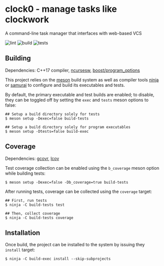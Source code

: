 # clock0 - manage tasks like clockwork

A command-line task manager that interfaces with web-based VCS

![lint](https://github.com/kevr/clock0/actions/workflows/lint.yaml/badge.svg?branch=master)
![build](https://github.com/kevr/clock0/actions/workflows/build.yaml/badge.svg?branch=master)
![tests](https://github.com/kevr/clock0/actions/workflows/tests.yaml/badge.svg?branch=master)

## Building

Dependencies: C++17 compiler, [ncursesw](https://github.com/mirror/ncurses),
[boost/program_options](https://github.com/boostorg/boost/tree/master/libs)

This project relies on the [meson](https://mesonbuild.com/) build system as
well as compiler tools [ninja](https://github.com/ninja-build/ninja) or
[samurai](https://github.com/michaelforney/samurai) to configure and build its
executables and tests.

By default, the primary executable and test builds are enabled; to disable,
they can be toggled off by setting the `exec` and `tests` meson options
to false:

    ## Setup a build directory solely for tests
    $ meson setup -Dexec=false build-tests

    ## Setup a build directory solely for program executables
    $ meson setup -Dtests=false build-exec

## Coverage

Dependencies: [gcovr](https://gcovr.com), [lcov](https://github.com/linux-test-project/lcov)

Test coverage collection can be enabled using the `b_coverage` meson option
while building tests:

    $ meson setup -Dexec=false -Db_coverage=true build-tests

After running tests, coverage can be collected using the `coverage` target:

    ## First, run tests
    $ ninja -C build-tests test

    ## Then, collect coverage
    $ ninja -C build-tests coverage

## Installation

Once build, the project can be installed to the system by issuing they
`install` target:

    $ ninja -C build-exec install --skip-subprojects
